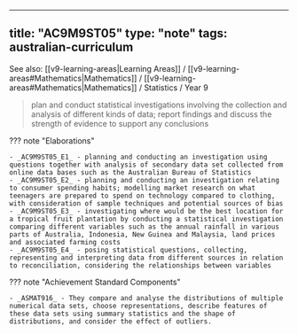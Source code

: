 
---
title: "AC9M9ST05"
type: "note"
tags: australian-curriculum
---

See also: [[v9-learning-areas|Learning Areas]] / [[v9-learning-areas#Mathematics|Mathematics]] / [[v9-learning-areas#Mathematics|Mathematics]] / Statistics / Year 9

> plan and conduct statistical investigations involving the collection and analysis of different kinds of data; report findings and discuss the strength of evidence to support any conclusions

??? note "Elaborations"

	- _AC9M9ST05_E1_ - planning and conducting an investigation using questions together with analysis of secondary data set collected from online data bases such as the Australian Bureau of Statistics
	- _AC9M9ST05_E2_ - planning and conducting an investigation relating to consumer spending habits; modelling market research on what teenagers are prepared to spend on technology compared to clothing, with consideration of sample techniques and potential sources of bias
	- _AC9M9ST05_E3_ - investigating where would be the best location for a tropical fruit plantation by conducting a statistical investigation comparing different variables such as the annual rainfall in various parts of Australia, Indonesia, New Guinea and Malaysia, land prices and associated farming costs
	- _AC9M9ST05_E4_ - posing statistical questions, collecting, representing and interpreting data from different sources in relation to reconciliation, considering the relationships between variables
??? note "Achievement Standard Components"

	- _ASMAT916_ - They compare and analyse the distributions of multiple numerical data sets, choose representations, describe features of these data sets using summary statistics and the shape of distributions, and consider the effect of outliers.

[//begin]: # "Autogenerated link references for markdown compatibility"
[v9-learning-areas]: ..%2Fv9-learning-areas "Learning Areas"
[//end]: # "Autogenerated link references" 
